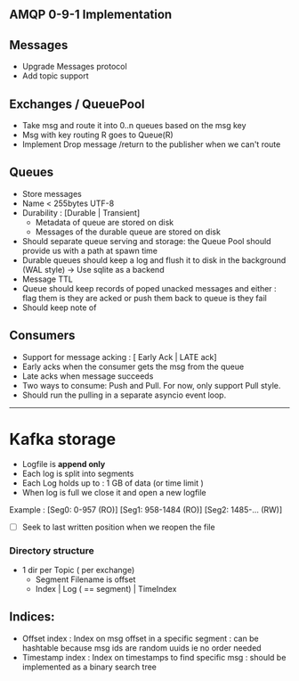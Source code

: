 
## AMQP 0-9-1  Implementation

## Messages
- Upgrade Messages protocol
- Add topic support

## Exchanges / QueuePool
- Take msg and route it into 0..n queues based on the msg key
- Msg with key routing R goes to Queue(R)
- Implement Drop message /return to the publisher when we can't route

## Queues
- Store messages
- Name < 255bytes UTF-8
- Durability :  [Durable | Transient]
    - Metadata of  queue are stored on disk
    - Messages of the durable queue are stored on  disk
- Should separate queue serving and storage: the Queue Pool should provide us with a path at spawn time
- Durable queues should keep a log and flush it to disk in the background (WAL style) -> Use sqlite as a backend
- Message TTL
- Queue should keep records of poped unacked messages and either : flag them is they are acked or push them back to queue is they fail
- Should keep note of

## Consumers
- Support for message acking : [ Early Ack  | LATE ack]
- Early acks when the consumer gets the msg from the queue
- Late acks when message succeeds
- Two ways to consume: Push and Pull. For now, only support Pull style.
- Should run the pulling in a separate asyncio event loop.

---------------------------------------------------------------
# Kafka storage

- Logfile is **append only**
- Each log is split into segments
- Each Log holds up to : 1 GB of data (or time limit )
- When log is full we close it and open a new logfile

Example :
[Seg0:  0-957 (RO)] [Seg1: 958-1484 (RO)] [Seg2: 1485-... (RW)]

- [ ] Seek to last written position when we reopen the file

### Directory structure
- 1 dir per Topic ( per exchange)
  - Segment Filename is offset
  - Index | Log ( ==  segment) | TimeIndex

## Indices:
- Offset index : Index on msg offset in a specific segment : can be hashtable because msg ids are random uuids ie no order needed
- Timestamp index :  Index on timestamps to find specific msg : should be implemented as a binary search tree
